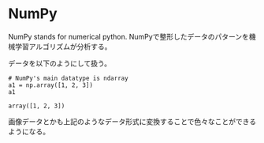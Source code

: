 # NumPy

NumPy stands for numerical python.
NumPyで整形したデータのパターンを機械学習アルゴリズムが分析する。

データを以下のようにして扱う。

```
# NumPy's main datatype is ndarray
a1 = np.array([1, 2, 3])
a1

array([1, 2, 3])
```

画像データとかも上記のようなデータ形式に変換することで色々なことができるようになる。
